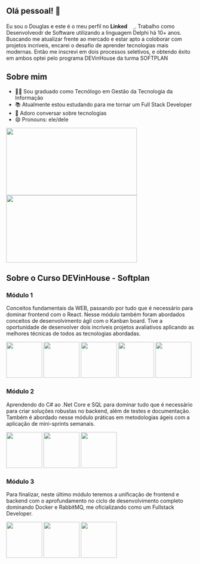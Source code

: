 ## Olá pessoal! 👋

Eu sou o Douglas e este é o meu perfil no <strong>Linked</strong><a href="https://www.linkedin.com/in/douglas-maicon-2b464157/" ><img height="16px" width="16px" src="https://cdn.jsdelivr.net/gh/devicons/devicon/icons/linkedin/linkedin-original.svg" /> 
</a>. Trabalho como Desenvolveodr de Software utilizando a linguagem Delphi há 10+ anos. Buscando me atualizar frente ao mercado e estar apto a coloborar com projetos incríveis, encarei o desafio de aprender tecnologias mais modernas. Então me inscrevi em dois processos seletivos, e obtendo êxito em ambos optei pelo programa DEVinHouse da turma SOFTPLAN



## Sobre mim
- 👨‍🎓 Sou graduado como Tecnólogo em Gestão da Tecnologia da Informação
- 📚 Atualmente estou estudando para me tornar um Full Stack Developer
- 💬 Adoro conversar sobre tecnologias
- 😄 Pronouns: ele/dele

</div>

<div>
  <img height="180em" width="350px" align="center" src="https://github-readme-stats.vercel.app/api?username=douglas-devinhouse&show_icons=true&theme=dark&count_private=true&include_all_commits=true"/>  
  <img height="180em" width="350px" align="center" src="https://github-readme-stats.vercel.app/api/top-langs/?username=douglas-devinhouse&layout=compact&langs_count=16&theme=dark"/>  
</div>




## Sobre o Curso DEVinHouse - Softplan

### Módulo 1

Conceitos fundamentais da WEB, passando por tudo que é necessário para dominar frontend com o React. Nesse módulo também foram abordados conceitos de desenvolvimento ágil com o Kanban board. Tive a oportunidade de desenvolver dois incríveis projetos avaliativos aplicando as melhores técnicas de todos as tecnologias abordadas.

<div style={display: "flex"}>
  <img heigth="96px" width="96px" src="https://cdn.jsdelivr.net/gh/devicons/devicon/icons/html5/html5-original-wordmark.svg" />
  <img heigth="96px" width="96px" src="https://cdn.jsdelivr.net/gh/devicons/devicon/icons/css3/css3-original-wordmark.svg" />
  <img heigth="96px" width="96px" src="https://cdn.jsdelivr.net/gh/devicons/devicon/icons/javascript/javascript-original.svg" />
  <img heigth="96px" width="96px" src="https://cdn.jsdelivr.net/gh/devicons/devicon/icons/react/react-original-wordmark.svg" />
  <img heigth="96px" width="96px" src="https://cdn.jsdelivr.net/gh/devicons/devicon/icons/git/git-original.svg" />
</div>


### Módulo 2

Aprendendo do C# ao .Net Core e SQL para dominar tudo que é necessário para criar soluções robustas no backend, além de testes e documentação. Também é abordado nesse módulo práticas em metodologias ágeis com a aplicação de mini-sprints semanais.

<div style={display: "flex"}>
<img heigth="96px" width="96px" src="https://cdn.jsdelivr.net/gh/devicons/devicon/icons/csharp/csharp-original.svg" />
<img heigth="96px" width="96px" src="https://cdn.jsdelivr.net/gh/devicons/devicon/icons/dotnetcore/dotnetcore-original.svg" />
<img heigth="96px" width="96px" src="https://cdn.jsdelivr.net/gh/devicons/devicon/icons/mysql/mysql-original.svg" />
</div>


### Módulo 3

Para finalizar, neste último módulo teremos a unificação de frontend e backend com o aprofundamento no ciclo de desenvolvimento completo dominando Docker e RabbitMQ, me oficializando como um Fullstack Developer.

<div style={display: "flex"}>
  <img height="96px" width="96px" src="https://cdn.jsdelivr.net/gh/devicons/devicon/icons/docker/docker-original-wordmark.svg" />
  <img height="96px" width="96px" src="https://dyltqmyl993wv.cloudfront.net/assets/stacks/rabbitmq/img/rabbitmq-stack-220x234.png" />
  <img height="96px" width="96px" src="https://img.icons8.com/external-flaticons-flat-flat-icons/64/000000/external-scrum-agile-flaticons-flat-flat-icons-6.png"/>
</div>
